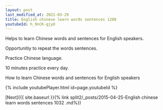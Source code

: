 ```yaml
---
layout: post
last_modified_at: 2021-03-29
title: English chinese learn words sentences 1208 
youtubeId: h_9nCK-gjyU
---
```

 
 
Helps to learn Chinese words and sentences for English speakers.

Opportunitiy to repeat the words sentences. 

Practice Chinese language. 
 
10 minutes practice every day. 
 
How to learn Chinese words and sentences for English speakers 
 
{% include youtubePlayer.html id=page.youtubeId %}
 
 
[Next]({{ site.baseurl }}{% link  split2/_posts/2015-04-25-English chinese learn words sentences 1032 .md%})
 
